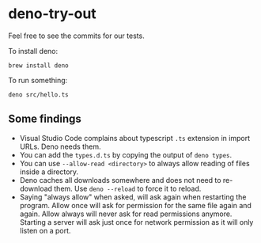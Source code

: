 # deno-try-out

Feel free to see the commits for our tests.

To install deno:

```
brew install deno
```

To run something:

```
deno src/hello.ts
```

## Some findings

- Visual Studio Code complains about typescript `.ts` extension in import URLs.
  Deno needs them.
- You can add the `types.d.ts` by copying the output of `deno types`.
- You can use `--allow-read <directory>` to always allow reading of files inside
  a directory.
- Deno caches all downloads somewhere and does not need to re-download them. Use
  `deno --reload` to force it to reload.
- Saying "always allow" when asked, will ask again when restarting the program.
  Allow once will ask for permission for the same file again and again. Allow
  always will never ask for read permissions anymore. Starting a server will ask
  just once for network permission as it will only listen on a port.
